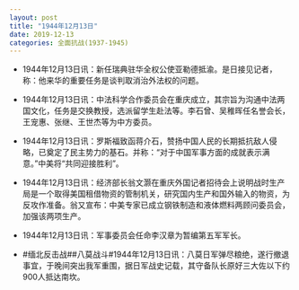 ```yaml
---
layout: post
title: "1944年12月13日"
date: 2019-12-13
categories: 全面抗战(1937-1945)
---
```


<meta name="referrer" content="no-referrer" />

- 1944年12月13日讯：新任瑞典驻华全权公使亚勒德抵渝。是日接见记者，称：他来华的重要任务是谈判取消治外法权的问题。 

- 1944年12月13日讯：中法科学合作委员会在重庆成立，其宗旨为沟通中法两国文化，任务是交换教授，选派留学生赴法等。李石曾、吴稚晖任名誉会长，王宠惠、张继、王世杰等为中方委员。 

- 1944年12月13日讯：罗斯福致函蒋介石，赞扬中国人民的长期抵抗敌人侵略，已奠定了民主势力的基石。并称：“对于中国军事方面的成就表示满意。”中美将“共同迎接胜利”。 

- 1944年12月13日讯：经济部长翁文灏在重庆外国记者招待会上说明战时生产局是一个取得美国租借物资的管制机关，研究国内生产和国外输入的物资，为反攻作准备。翁又宣布：中美专家已成立钢铁制造和液体燃料两顾问委员会，加强该两项生产。 

- 1944年12月13日讯：军事委员会任命李汉章为暂编第五军军长。 

- #缅北反击战##八莫战斗#1944年12月13日讯：八莫日军弹尽粮绝，遂行撤退事宜，于晚间突出我军重围，据日军战史记载，其守备队长原好三大佐以下约900人抵达南坎。 

